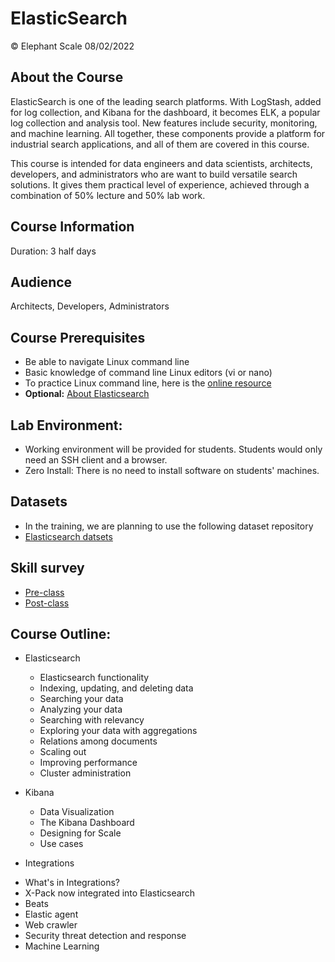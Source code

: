 # ElasticSearch

© Elephant Scale
08/02/2022

## About the Course

ElasticSearch is one of the leading search platforms. 
With LogStash, added for log collection, and Kibana for the dashboard, it becomes ELK, a popular log collection and analysis tool. 
New features include security, monitoring, and machine learning. All together, these components provide a platform for industrial search applications, and all of them are covered in this course.

This course is intended for data engineers and data scientists, architects, developers, and administrators who are want to build versatile search solutions. It gives them practical level of experience, achieved through a combination of 50% lecture and 50% lab work. 

## Course Information
Duration: 3 half days

## Audience
Architects, Developers, Administrators

## Course Prerequisites
 * Be able to navigate Linux command line
 * Basic knowledge of command line Linux editors (vi or nano)
 * To practice Linux command line, here is the [online resource](https://bellard.org/jslinux/)
 * **Optional:** [About Elasticsearch](https://www.elastic.co/webinars/getting-started-elasticsearch)

## Lab Environment:
* Working environment will be provided for students. Students would only need an SSH client and a browser.
* Zero Install: There is no need to install software on students' machines.

## Datasets
* In the training, we are planning to use the following dataset repository
* [Elasticsearch datsets](https://github.com/elephantscale/datasets)

## Skill survey
* [Pre-class](https://forms.gle/ouvUsi4PxP6mqXea7)
* [Post-class](https://forms.gle/ouvUsi4PxP6mqXea7)

## Course Outline:

 * Elasticsearch 
   - Elasticsearch functionality 
   - Indexing, updating, and deleting data
   - Searching your data
   - Analyzing your data 
   - Searching with relevancy 
   - Exploring your data with aggregations 
   - Relations among documents 
   - Scaling out 
   - Improving performance
   - Cluster administration

 * Kibana
   - Data Visualization
   - The Kibana Dashboard
   - Designing for Scale
   - Use cases
   
 * Integrations
  - What's in Integrations? 
  - X-Pack now integrated into Elasticsearch
  - Beats
  - Elastic agent
  - Web crawler
  - Security threat detection and response
  - Machine Learning




